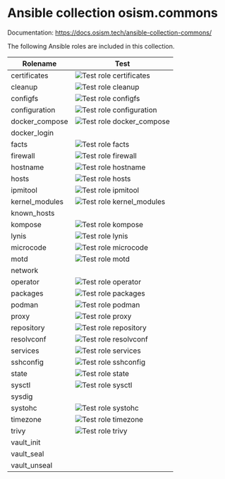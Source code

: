 # Ansible collection osism.commons

Documentation: https://docs.osism.tech/ansible-collection-commons/

The following Ansible roles are included in this collection.

| Rolename             | Test                                                                                                                              |
|----------------------|-----------------------------------------------------------------------------------------------------------------------------------|
| certificates         | ![Test role certificates](https://github.com/osism/ansible-collection-commons/workflows/Test%20role%20certificates/badge.svg)     |
| cleanup              | ![Test role cleanup](https://github.com/osism/ansible-collection-commons/workflows/Test%20role%20cleanup/badge.svg)               |
| configfs             | ![Test role configfs](https://github.com/osism/ansible-collection-commons/workflows/Test%20role%20configfs/badge.svg)             |
| configuration        | ![Test role configuration](https://github.com/osism/ansible-collection-commons/workflows/Test%20role%20configuration/badge.svg)   |
| docker_compose       | ![Test role docker_compose](https://github.com/osism/ansible-collection-commons/workflows/Test%20role%20docker_compose/badge.svg) |
| docker_login         |                                                                                                                                   |
| facts                | ![Test role facts](https://github.com/osism/ansible-collection-commons/workflows/Test%20role%20facts/badge.svg)                   |
| firewall             | ![Test role firewall](https://github.com/osism/ansible-collection-commons/workflows/Test%20role%20firewall/badge.svg)             |
| hostname             | ![Test role hostname](https://github.com/osism/ansible-collection-commons/workflows/Test%20role%20hostname/badge.svg)             |
| hosts                | ![Test role hosts](https://github.com/osism/ansible-collection-commons/workflows/Test%20role%20hosts/badge.svg)                   |
| ipmitool             | ![Test role ipmitool](https://github.com/osism/ansible-collection-commons/workflows/Test%20role%20ipmitool/badge.svg)             |
| kernel_modules       | ![Test role kernel_modules](https://github.com/osism/ansible-collection-commons/workflows/Test%20role%20kernel_modules/badge.svg) |
| known_hosts          |                                                                                                                                   |
| kompose              | ![Test role kompose](https://github.com/osism/ansible-collection-commons/workflows/Test%20role%20kompose/badge.svg)               |
| lynis                | ![Test role lynis](https://github.com/osism/ansible-collection-commons/workflows/Test%20role%20lynis/badge.svg)                   |
| microcode            | ![Test role microcode](https://github.com/osism/ansible-collection-commons/workflows/Test%20role%20microcode/badge.svg)           |
| motd                 | ![Test role motd](https://github.com/osism/ansible-collection-commons/workflows/Test%20role%20motd/badge.svg)                     |
| network              |                                                                                                                                   |
| operator             | ![Test role operator](https://github.com/osism/ansible-collection-commons/workflows/Test%20role%20operator/badge.svg)             |
| packages             | ![Test role packages](https://github.com/osism/ansible-collection-commons/workflows/Test%20role%20packages/badge.svg)             |
| podman               | ![Test role podman](https://github.com/osism/ansible-collection-commons/workflows/Test%20role%20podman/badge.svg)                 |
| proxy                | ![Test role proxy](https://github.com/osism/ansible-collection-commons/workflows/Test%20role%20proxy/badge.svg)                   |
| repository           | ![Test role repository](https://github.com/osism/ansible-collection-commons/workflows/Test%20role%20repository/badge.svg)         |
| resolvconf           | ![Test role resolvconf](https://github.com/osism/ansible-collection-commons/workflows/Test%20role%20resolvconf/badge.svg)         |
| services             | ![Test role services](https://github.com/osism/ansible-collection-commons/workflows/Test%20role%20services/badge.svg)             |
| sshconfig            | ![Test role sshconfig](https://github.com/osism/ansible-collection-commons/workflows/Test%20role%20sshconfig/badge.svg)           |
| state                | ![Test role state](https://github.com/osism/ansible-collection-commons/workflows/Test%20role%20state/badge.svg)                   |
| sysctl               | ![Test role sysctl](https://github.com/osism/ansible-collection-commons/workflows/Test%20role%20sysctl/badge.svg)                 |
| sysdig               |                                                                                                                                   |
| systohc              | ![Test role systohc](https://github.com/osism/ansible-collection-commons/workflows/Test%20role%20systohc/badge.svg)               |
| timezone             | ![Test role timezone](https://github.com/osism/ansible-collection-commons/workflows/Test%20role%20timezone/badge.svg)             |
| trivy                | ![Test role trivy](https://github.com/osism/ansible-collection-commons/workflows/Test%20role%20trivy/badge.svg)                   |
| vault_init           |                                                                                                                                   |
| vault_seal           |                                                                                                                                   |
| vault_unseal         |                                                                                                                                   |
